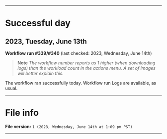
***

# Successful day

## 2023, Tuesday, June 13th

**Workflow run #339/#340** (last checked: 2023, Wednesday, June 14th)

> **Note** _The workflow number reports as 1 higher (when downloading logs) than the workload count in the actions menu. A set of images will better explain this._

The workflow ran successfully today. Workflow run Logs are available, as usual.

***

# File info

**File version:** `1 (2023, Wednesday, June 14th at 1:09 pm PST)`

***
